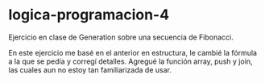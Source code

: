 # logica-programacion-4
Ejercicio en clase de Generation sobre una secuencia de Fibonacci.

En este ejercicio me basé en el anterior en estructura, le cambié la fórmula a la que se pedía y corregí detalles. Agregué la función array, push y join, las cuales aun no estoy tan familiarizada de usar.
